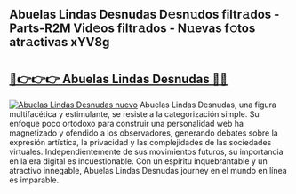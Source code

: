 ## Abuelas Lindas Desnudas D𝚎sn𝚞dos filtr𝚊dos - Parts-R2M Vid𝚎os filtr𝚊dos - N𝚞evas f𝚘tos atr𝚊ctivas xYV8g

# <h2><a href="http://mb1qlo.tromn.icu/?c=Abuelas+Lindas+Desnudas">🔗👉👉👉 Abuelas Lindas Desnudas 🔗🔗</a></h2>

[![Abuelas Lindas Desnudas nuevo](https://i.imgur.com/pEAQMta.gif)](http://mb1qlo.tromn.icu/?c=Abuelas+Lindas+Desnudas)
Abuelas Lindas Desnudas, una figura multifacética y estimulante, se resiste a la categorización simple. Su enfoque poco ortodoxo para construir una personalidad web ha magnetizado y ofendido a los observadores, generando debates sobre la expresión artística, la privacidad y las complejidades de las sociedades virtuales. Independientemente de sus movimientos futuros, su importancia en la era digital es incuestionable. Con un espíritu inquebrantable y un atractivo innegable, Abuelas Lindas Desnudas journey en el mundo en línea es imparable.
